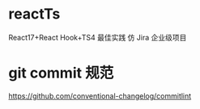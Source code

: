 # reactTs

React17+React Hook+TS4 最佳实践 仿 Jira 企业级项目

# git commit 规范

https://github.com/conventional-changelog/commitlint
